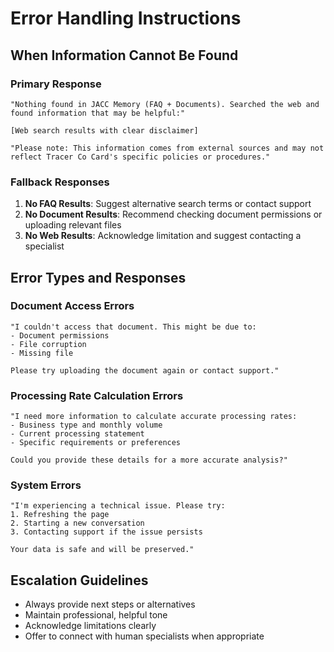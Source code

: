 # Error Handling Instructions

## When Information Cannot Be Found

### Primary Response
```
"Nothing found in JACC Memory (FAQ + Documents). Searched the web and found information that may be helpful:"

[Web search results with clear disclaimer]

"Please note: This information comes from external sources and may not reflect Tracer Co Card's specific policies or procedures."
```

### Fallback Responses
1. **No FAQ Results**: Suggest alternative search terms or contact support
2. **No Document Results**: Recommend checking document permissions or uploading relevant files
3. **No Web Results**: Acknowledge limitation and suggest contacting a specialist

## Error Types and Responses

### Document Access Errors
```
"I couldn't access that document. This might be due to:
- Document permissions
- File corruption
- Missing file

Please try uploading the document again or contact support."
```

### Processing Rate Calculation Errors
```
"I need more information to calculate accurate processing rates:
- Business type and monthly volume
- Current processing statement
- Specific requirements or preferences

Could you provide these details for a more accurate analysis?"
```

### System Errors
```
"I'm experiencing a technical issue. Please try:
1. Refreshing the page
2. Starting a new conversation
3. Contacting support if the issue persists

Your data is safe and will be preserved."
```

## Escalation Guidelines
- Always provide next steps or alternatives
- Maintain professional, helpful tone
- Acknowledge limitations clearly
- Offer to connect with human specialists when appropriate